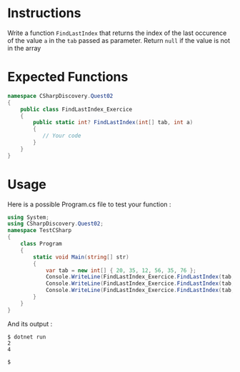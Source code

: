 # Instructions

Write a function `FindLastIndex` that returns the index of the last occurence of the value `a` in the `tab` passed as parameter. Return `null` if the value is not in the array

# Expected Functions

```C#
namespace CSharpDiscovery.Quest02
{
    public class FindLastIndex_Exercice
    {
        public static int? FindLastIndex(int[] tab, int a)
        {
           // Your code
        }
    }
}
```

# Usage

Here is a possible Program.cs file to test your function :

```C#
using System;
using CSharpDiscovery.Quest02;
namespace TestCSharp
{
    class Program
    {
        static void Main(string[] str)
        {
            var tab = new int[] { 20, 35, 12, 56, 35, 76 };
            Console.WriteLine(FindLastIndex_Exercice.FindLastIndex(tab, 12));
            Console.WriteLine(FindLastIndex_Exercice.FindLastIndex(tab, 35));
            Console.WriteLine(FindLastIndex_Exercice.FindLastIndex(tab, 66));
        }
    }
}
```

And its output :

```
$ dotnet run
2
4

$
```
